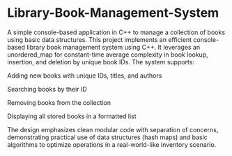 # Library-Book-Management-System
A simple console-based application in C++ to manage a collection of books using basic data structures.
This project implements an efficient console-based library book management system using C++. It leverages an unordered_map for constant-time average complexity in book lookup, insertion, and deletion by unique book IDs. The system supports:

Adding new books with unique IDs, titles, and authors

Searching books by their ID

Removing books from the collection

Displaying all stored books in a formatted list

The design emphasizes clean modular code with separation of concerns, demonstrating practical use of data structures (hash maps) and basic algorithms to optimize operations in a real-world-like inventory scenario.
